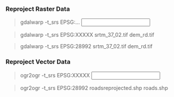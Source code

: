 ### Reproject Raster Data

> gdalwarp -t_srs EPSG:... <input> <output>

> gdalwarp -t_srs EPSG:XXXXX srtm_37_02.tif dem_rd.tif

> gdalwarp -t_srs EPSG:28992 srtm_37_02.tif dem_rd.tif <ENTER>

### Reproject Vector Data

> ogr2ogr -t_srs EPSG:XXXXX <output> <input>

> ogr2ogr -t_srs EPSG:28992 roadsreprojected.shp roads.shp

